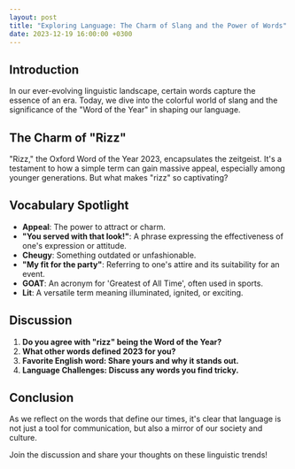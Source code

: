 ```yaml
---
layout: post
title: "Exploring Language: The Charm of Slang and the Power of Words"
date: 2023-12-19 16:00:00 +0300
---
```


## Introduction
In our ever-evolving linguistic landscape, certain words capture the essence of an era. Today, we dive into the colorful world of slang and the significance of the "Word of the Year" in shaping our language.

## The Charm of "Rizz"
"Rizz," the Oxford Word of the Year 2023, encapsulates the zeitgeist. It's a testament to how a simple term can gain massive appeal, especially among younger generations. But what makes "rizz" so captivating?

## Vocabulary Spotlight
- **Appeal**: The power to attract or charm.
- **"You served with that look!"**: A phrase expressing the effectiveness of one's expression or attitude.
- **Cheugy**: Something outdated or unfashionable.
- **"My fit for the party"**: Referring to one's attire and its suitability for an event.
- **GOAT**: An acronym for 'Greatest of All Time', often used in sports.
- **Lit**: A versatile term meaning illuminated, ignited, or exciting.

## Discussion
1. **Do you agree with "rizz" being the Word of the Year?**
2. **What other words defined 2023 for you?**
3. **Favorite English word: Share yours and why it stands out.**
4. **Language Challenges: Discuss any words you find tricky.**

## Conclusion
As we reflect on the words that define our times, it's clear that language is not just a tool for communication, but also a mirror of our society and culture.

Join the discussion and share your thoughts on these linguistic trends!